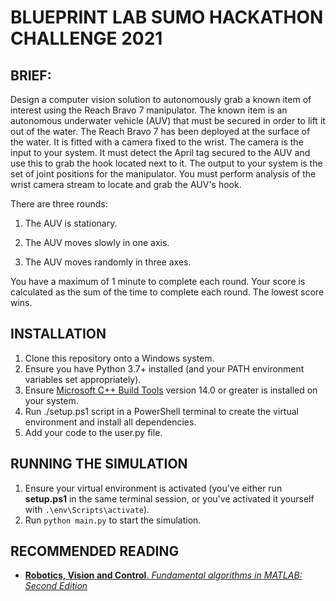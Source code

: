 # BLUEPRINT LAB SUMO HACKATHON CHALLENGE 2021

## BRIEF: 
Design a computer vision solution to autonomously grab a known item of interest using the Reach Bravo 7 manipulator.
The known item is an autonomous underwater vehicle (AUV) that must be secured in order to lift it out of the water. 
The Reach Bravo 7 has been deployed at the surface of the water. It is fitted with a camera fixed to the wrist.
The camera is the input to your system. It must detect the April tag secured to the AUV and use this to grab the hook located next to it. 
The output to your system is the set of joint positions for the manipulator. 
You must perform analysis of the wrist camera stream to locate and grab the AUV's hook.

There are three rounds: 

1. The AUV is stationary.

2. The AUV moves slowly in one axis.

3. The AUV moves randomly in three axes. 

You have a maximum of 1 minute to complete each round.
Your score is calculated as the sum of the time to complete each round.
The lowest score wins. 

## INSTALLATION
1. Clone this repository onto a Windows system.
2. Ensure you have Python 3.7+ installed (and your PATH environment variables set appropriately).
3. Ensure [Microsoft C++ Build Tools](https://visualstudio.microsoft.com/visual-cpp-build-tools/) version 14.0 or greater is installed on your system.
4. Run ./setup.ps1 script in a PowerShell terminal to create the virtual environment and install all dependencies.
5. Add your code to the user.py file. 

## RUNNING THE SIMULATION
1. Ensure your virtual environment is activated (you've either run **setup.ps1** in the same terminal session, or you've activated it yourself with `.\env\Scripts\activate`).
2. Run `python main.py` to start the simulation.

## RECOMMENDED READING
- [**Robotics, Vision and Control**. *Fundamental algorithms in MATLAB: Second Edition*](https://petercorke.com/rvc/home/)
